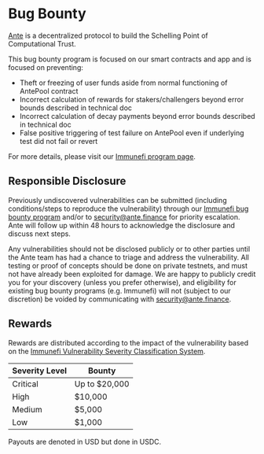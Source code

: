 # Bug Bounty

[Ante](https://www.ante.finance) is a decentralized protocol to build the Schelling Point of Computational Trust.

This bug bounty program is focused on our smart contracts and app and is focused on preventing:

- Theft or freezing of user funds aside from normal functioning of AntePool contract
- Incorrect calculation of rewards for stakers/challengers beyond error bounds described in technical doc
- Incorrect calculation of decay payments beyond error bounds described in technical doc
- False positive triggering of test failure on AntePool even if underlying test did not fail or revert

For more details, please visit our [Immunefi program page](https://immunefi.com/bounty/antefinance/).

## Responsible Disclosure

Previously undiscovered vulnerabilities can be submitted (including conditions/steps to reproduce the vulnerability) through our [Immunefi bug bounty program](https://immunefi.com/bounty/antefinance/) and/or to [security@ante.finance](mailto:security@ante.finance?subject=Responsible%20Bug%20Disclosure) for priority escalation. Ante will follow up within 48 hours to acknowledge the disclosure and discuss next steps.

Any vulnerabilities should not be disclosed publicly or to other parties until the Ante team has had a chance to triage and address the vulnerability. All testing or proof of concepts should be done on private testnets, and must not have already been exploited for damage.
We are happy to publicly credit you for your discovery (unless you prefer otherwise), and eligibility for existing bug bounty programs (e.g. Immunefi) will not (subject to our discretion) be voided by communicating with [security@ante.finance](mailto:security@ante.finance?subject=Responsible%20Bug%20Disclosure).

## Rewards

Rewards are distributed according to the impact of the vulnerability based on the [Immunefi Vulnerability Severity Classification System](https://immunefi.com/severity-updated). 

| Severity Level |        Bounty |
|----------------|---------------|
| Critical       | Up to $20,000 |
| High           |       $10,000 |
| Medium         |        $5,000 |
| Low            |        $1,000 |

Payouts are denoted in USD but done in USDC.